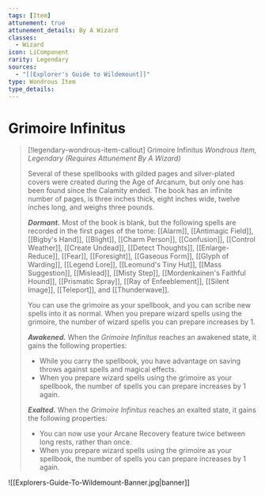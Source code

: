 ```yaml
---
tags: [Item]
attunement: true
attunement_details: By A Wizard
classes:
  - Wizard
icon: LiComponent
rarity: Legendary
sources:
  - "[[Explorer's Guide to Wildemount]]"
type: Wondrous Item
type_details: 
---
```

# Grimoire Infinitus
>[!legendary-wondrous-item-callout] Grimoire Infinitus
>*Wondrous Item, Legendary (Requires Attunement By A Wizard)*
>
>Several of these spellbooks with gilded pages and silver-plated covers were created during the Age of Arcanum, but only one has been found since the Calamity ended. The book has an infinite number of pages, is three inches thick, eight inches wide, twelve inches long, and weighs three pounds.
>
>***Dormant.*** Most of the book is blank, but the following spells are recorded in the first pages of the tome: [[Alarm]], [[Antimagic Field]], [[Bigby's Hand]], [[Blight]], [[Charm Person]], [[Confusion]], [[Control Weather]], [[Create Undead]], [[Detect Thoughts]], [[Enlarge-Reduce]], [[Fear]], [[Foresight]], [[Gaseous Form]], [[Glyph of Warding]], [[Legend Lore]], [[Leomund's Tiny Hut]], [[Mass Suggestion]], [[Mislead]], [[Misty Step]], [[Mordenkainen's Faithful Hound]], [[Prismatic Spray]], [[Ray of Enfeeblement]], [[Silent Image]], [[Teleport]], and [[Thunderwave]].
>
>You can use the grimoire as your spellbook, and you can scribe new spells into it as normal. When you prepare wizard spells using the grimoire, the number of wizard spells you can prepare increases by 1.
>
>***Awakened.*** When the *Grimoire Infinitus* reaches an awakened state, it gains the following properties:
>
>* While you carry the spellbook, you have advantage on saving throws against spells and magical effects.
>* When you prepare wizard spells using the grimoire as your spellbook, the number of spells you can prepare increases by 1 again.
>
>***Exalted.*** When the *Grimoire Infinitus* reaches an exalted state, it gains the following properties:
>
>* You can now use your Arcane Recovery feature twice between long rests, rather than once.
>* When you prepare wizard spells using the grimoire as your spellbook, the number of spells you can prepare increases by 1 again.

![[Explorers-Guide-To-Wildemount-Banner.jpg|banner]]
